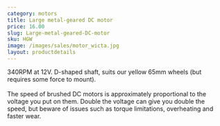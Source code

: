 ```yaml
---
category: motors
title: Large metal-geared DC motor
price: 16.00
slug: Large-metal-geared-DC-motor
sku: HGW
image: /images/sales/motor_wicta.jpg
layout: productdetails
---
```

340RPM at 12V. D-shaped shaft, suits our yellow 65mm wheels (but requires some force to mount).
<br><br>The speed of brushed DC motors is approximately proportional to the voltage you put on them. Double the voltage can give you double the speed, but beware of issues such as torque limitations, overheating and faster wear.
